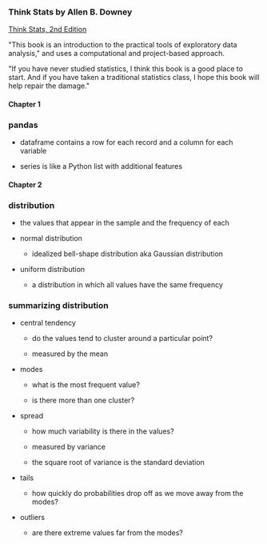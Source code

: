 ### Think Stats by Allen B. Downey

[Think Stats, 2nd Edition](http://greenteapress.com/thinkstats2/index.html)

"This book is an introduction to the practical tools of exploratory data analysis," and uses a computational and project-based approach.

"If you have never studied statistics, I think this book is a good place to start. And if you have taken a traditional statistics class, I hope this book will help repair the damage."

#### Chapter 1

### pandas

  - dataframe contains a row for each record and a column for each variable

  - series is like a Python list with additional features

#### Chapter 2

### distribution

  - the values that appear in the sample and the frequency of each

  - normal distribution

    - idealized bell-shape distribution aka Gaussian distribution

  - uniform distribution

    - a distribution in which all values have the same frequency

### summarizing distribution

  - central tendency

    - do the values tend to cluster around a particular point?

    - measured by the mean

  - modes

    - what is the most frequent value?

    - is there more than one cluster?

  - spread

    - how much variability is there in the values?

    - measured by variance

    - the square root of variance is the standard deviation

  - tails

    - how quickly do probabilities drop off as we move away from the modes?

  - outliers

    - are there extreme values far from the modes?
